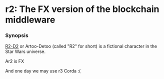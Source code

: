 # r2: The FX version of the blockchain middleware

### Synopsis

[R2-D2](https://en.wikipedia.org/wiki/R2-D2) or Artoo-Detoo (called "R2" for short) is a fictional character in the Star Wars universe.

Ar2 is FX

And one day we may use r3 Corda :(

